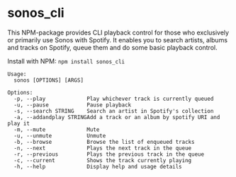 sonos_cli
=========

This NPM-package provides CLI playback control for those who exclusively or primarily use Sonos with Spotify.
It enables you to search artists, albums and tracks on Spotify, queue them and do some basic playback control.

Install with NPM: ```npm install sonos_cli```

```
Usage:
  sonos [OPTIONS] [ARGS]

Options:
  -p, --play             Play whichever track is currently queued
  -u, --pause            Pause playback
  -s, --search STRING    Search an artist in Spotify's collection
  -a, --addandplay STRINGAdd a track or an album by spotify URI and play it
  -m, --mute             Mute
  -u, --unmute           Unmute
  -b, --browse           Browse the list of enqueued tracks
  -n, --next             Plays the next track in the queue
  -r, --previous         Plays the previous track in the queue
  -c, --current          Shows the track currently playing
  -h, --help             Display help and usage details
```
